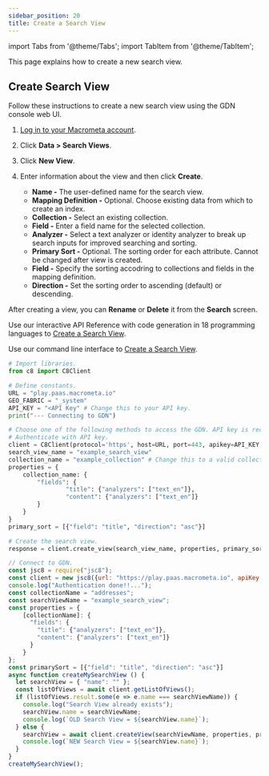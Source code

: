 ```yaml
---
sidebar_position: 20
title: Create a Search View
---
```


import Tabs from '@theme/Tabs';
import TabItem from '@theme/TabItem';

This page explains how to create a new search view.

## Create Search View

<Tabs groupId="operating-systems">
<TabItem value="console" label="Web Console">

Follow these instructions to create a new search view using the GDN console web UI.

1. [Log in to your Macrometa account](https://auth-play.macrometa.io/).
1. Click **Data > Search Views**.
1. Click **New View**.
1. Enter information about the view and then click **Create**.

   - **Name -** The user-defined name for the search view.
   - **Mapping Definition -** Optional. Choose existing data from which to create an index.
    - **Collection -** Select an existing collection.
    - **Field -** Enter a field name for the selected collection.
    - **Analyzer -** Select a text analyzer or identity analyzer to break up search inputs for improved searching and sorting.
   - **Primary Sort -** Optional. The sorting order for each attribute. Cannot be changed after view is created.
    - **Field -** Specify the sorting accodring to collections and fields in the mapping definition.
    - **Direction -** Set the sorting order to ascending (default) or descending.

After creating a view, you can **Rename** or **Delete** it from the **Search** screen.


</TabItem>
<TabItem value="api" label="REST API">

Use our interactive API Reference with code generation in 18 programming languages to [Create a Search View](https://www.macrometa.com/docs/api#/operations/createView).


</TabItem>
<TabItem value="cli" label="CLI">

Use our command line interface to [Create a Search View](../../CLI/search-views-cli.md#gdnsl-view-create).


</TabItem>
<TabItem value="py" label="Python SDK">

```py
# Import libraries.
from c8 import C8Client

# Define constants.
URL = "play.paas.macrometa.io"
GEO_FABRIC = "_system"
API_KEY = "<API Key" # Change this to your API key.
print("--- Connecting to GDN")

# Choose one of the following methods to access the GDN. API key is recommended.
# Authenticate with API key.
client = C8Client(protocol='https', host=URL, port=443, apikey=API_KEY, geofabric=GEO_FABRIC)
search_view_name = "example_search_view"
collection_name = "example_collection" # Change this to a valid collection name.
properties = {
    collection_name: {
        "fields": {
                "title": {"analyzers": ["text_en"]},
                "content": {"analyzers": ["text_en"]}
        }
    }
}
primary_sort = [{"field": "title", "direction": "asc"}]

# Create the search view.
response = client.create_view(search_view_name, properties, primary_sort)

```

</TabItem>
<TabItem value="js" label="JavaScript SDK">

```js
// Connect to GDN.
const jsc8 = require("jsc8");
const client = new jsc8({url: "https://play.paas.macrometa.io", apiKey: "<API Key>", fabricName: "_system"});
console.log("Authentication done!!...");
const collectionName = "addresses";
const searchViewName = "example_search_view";
const properties = {
    [collectionName]: {
      "fields": {
        "title": {"analyzers": ["text_en"]},
        "content": {"analyzers": ["text_en"]}
      }
    }
};
const primarySort = [{"field": "title", "direction": "asc"}]
async function createMySearchView () {
  let searchView = { "name": "" };
  const listOfViews = await client.getListOfViews();
  if (listOfViews.result.some(e => e.name === searchViewName)) {
    console.log("Search View already exists");
    searchView.name = searchViewName;
    console.log(`OLD Search View = ${searchView.name}`);
  } else {
    searchView = await client.createView(searchViewName, properties, primarySort);
    console.log(`NEW Search View = ${searchView.name}`);
  }
}
createMySearchView();
```

</TabItem>
</Tabs>